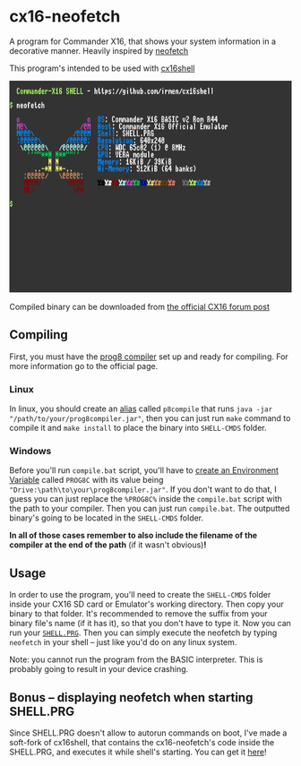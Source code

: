 # cx16-neofetch
A program for Commander X16, that shows your system information in a decorative manner.  Heavily inspired by [neofetch](https://github.com/dylanaraps/neofetch)

This program's intended to be used with [cx16shell](https://github.com/irmen/cx16shell)

![neofetch screenshot](./.READMErsc/screenshot.png "Screenshot of the neofetch running in X16 emulator")

Compiled binary can be downloaded from [the official CX16 forum post](https://cx16forum.com/forum/viewtopic.php?t=6769)

## Compiling
First, you must have the [prog8 compiler](https://github.com/irmen/prog8) set up and ready for compiling. For more information go to the official page.

### Linux
In linux, you should create an [alias](https://en.wikipedia.org/wiki/Alias_(command)#Creating_aliases) called `p8compile` that runs `java -jar "/path/to/your/prog8compiler.jar"`, then you can just run `make` command to compile it and `make install` to place the binary into `SHELL-CMDS` folder.

### Windows
Before you'll run `compile.bat` script, you'll have to [create an Environment Variable](https://docs.oracle.com/en/database/oracle/machine-learning/oml4r/1.5.1/oread/creating-and-modifying-environment-variables-on-windows.html#GUID-DD6F9982-60D5-48F6-8270-A27EC53807D0) called `PROG8C` with its value being `"Drive:\path\to\your\prog8compiler.jar"`. If you don't want to do that, I guess you can just replace the `%PROG8C%` inside the `compile.bat` script with the path to your compiler. Then you can just run `compile.bat`. The outputted binary's going to be located in the `SHELL-CMDS` folder.

**In all of those cases remember to also include the filename of the compiler at the end of the path** (if it wasn't obvious)**!**

## Usage
In order to use the program, you'll need to create the `SHELL-CMDS` folder inside your CX16 SD card or Emulator's working directory. Then copy your binary to that folder. It's recommended to remove the suffix from your binary file's name (if it has it), so that you don't have to type it.
Now you can run your [`SHELL.PRG`](https://github.com/irmen/cx16shell). Then you can simply execute the neofetch by typing `neofetch` in your shell – just like you'd do on any linux system. 

Note: you cannot run the program from the BASIC interpreter. This is probably going to result in your device crashing.

## Bonus – displaying neofetch when starting SHELL.PRG
Since SHELL.PRG doesn't allow to autorun commands on boot, I've made a soft-fork of cx16shell, that contains the cx16-neofetch's code inside the SHELL.PRG, and executes it while shell's starting. You can get it [here](https://github.com/adiee5/cx16shell)!